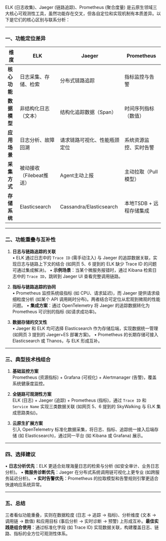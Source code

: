<!--
 * @Author: shgopher shgopher@gmail.com
 * @Date: 2025-03-30 15:25:55
 * @LastEditors: shgopher shgopher@gmail.com
 * @LastEditTime: 2025-03-30 15:26:02
 * @FilePath: /luban/系统设计基础/分布式/分布式关键技术/云原生可观测系统/README.md
 * @Description: 
 * 
 * Copyright (c) 2025 by shgopher, All Rights Reserved. 
-->
ELK (日志收集)、Jaeger (链路追踪)、Prometheus (聚合度量) 是云原生领域三大核心可观测性工具，虽然功能存在交叉，但各自定位和实现机制有本质差异。以下是它们的核心区别与联系分析：

---

### 一、功能定位差异
| **维度**         | **ELK**                  | **Jaeger**              | **Prometheus**          |
|------------------|--------------------------|-------------------------|-------------------------|
| **核心功能**     | 日志采集、存储、检索     | 分布式链路追踪          | 指标监控与告警          |
| **数据模型**     | 非结构化日志（文本）     | 结构化追踪数据（Span）  | 时间序列指标（数值）    |
| **应用场景**     | 日志分析、故障回溯        | 请求链路可视化、性能瓶颈定位 | 系统资源监控、实时告警  |
| **采集方式**     | 被动接收（Filebeat推送） | Agent主动上报           | 主动拉取（Pull模型）    |
| **存储系统**     | Elasticsearch            | Cassandra/Elasticsearch | 本地TSDB + 远程存储集成 |

---

### 二、功能重叠与互补性
1. **日志与链路追踪的关联**  
   • ELK 通过日志中的 `Trace ID` (需手动注入) 与 Jaeger 的追踪数据关联，实现日志与链路上下文的结合 (如网页 5、6 提到的 ELK 缺少 Trace ID 的问题可通过集成解决)。
   • **示例场景**：当某个微服务报错时，通过 Kibana 检索日志中的 `Trace ID`，跳转到 Jaeger UI 查看完整调用链路。

2. **指标与链路追踪的协同**  
   • Prometheus 监控系统级指标 (如 CPU、请求延迟)，而 Jaeger 提供请求级细粒度分析 (如某个 API 调用耗时分布)。两者结合可定位从宏观到微观的性能问题。
   • **集成方案**：通过 OpenTelemetry 将 Jaeger 的追踪数据转化为 Prometheus 可识别的指标 (如请求成功率)。

3. **数据存储的交叉性**  
   • Jaeger 和 ELK 均可选择 Elasticsearch 作为存储后端，实现数据统一管理 (如网页 3 提到的 Jaeger+ES 部署方案)。
   • Prometheus 的长期存储可接入 Elasticsearch 或 Thanos，与 ELK 形成互补。

---

### 三、典型技术栈组合
1. **基础监控方案**  
   Prometheus (资源指标) + Grafana (可视化) + Alertmanager (告警)，覆盖系统健康度监控。

2. **全链路可观测性方案**  
   ELK (日志) + Jaeger (追踪) + Prometheus (指标)，通过 `Trace ID` 和 `Service Name` 实现三类数据关联 (如网页 5、6 提到的 SkyWalking 与 ELK 集成思路类似)。

3. **云原生扩展方案**  
   引入 OpenTelemetry 标准化数据采集，将日志、指标、追踪统一接入后端存储 (如 Elasticsearch)，通过同一平台 (如 Kibana 或 Grafana) 展示。

---

### 四、选择建议
• **日志分析优先**：ELK 更适合处理海量日志的检索与分析 (如安全审计、业务日志分析)。
• **微服务诊断优先**：Jaeger 在分布式系统调用链可视化上更专业 (如跨服务延迟分析)。
• **实时告警优先**：Prometheus 的拉取模型和告警规则引擎更适合快速响应系统异常。

---

### 五、总结
三者看似功能重叠，实则在数据粒度 (日志 → 追踪 → 指标)、分析维度 (文本 → 调用链 → 数值) 和应用目标 (事后分析 → 实时诊断 → 预警) 上形成互补。**最佳实践是组合使用**：通过标准化字段 (如 Trace ID) 实现数据关联，构建覆盖日志、链路、指标的全方位可观测性体系。